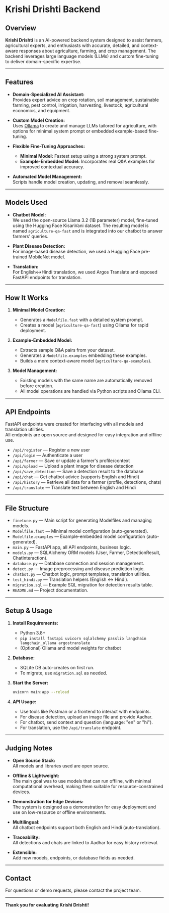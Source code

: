 # Krishi Drishti Backend

## Overview

**Krishi Drishti** is an AI-powered backend system designed to assist farmers, agricultural experts, and enthusiasts with accurate, detailed, and context-aware responses about agriculture, farming, and crop management. The backend leverages large language models (LLMs) and custom fine-tuning to deliver domain-specific expertise.

---

## Features

- **Domain-Specialized AI Assistant:**  
  Provides expert advice on crop rotation, soil management, sustainable farming, pest control, irrigation, harvesting, livestock, agricultural economics, and equipment.

- **Custom Model Creation:**  
  Uses [Ollama](https://ollama.com/) to create and manage LLMs tailored for agriculture, with options for minimal system prompt or embedded example-based fine-tuning.

- **Flexible Fine-Tuning Approaches:**  
  - **Minimal Model:** Fastest setup using a strong system prompt.
  - **Example-Embedded Model:** Incorporates real Q&A examples for improved contextual accuracy.

- **Automated Model Management:**  
  Scripts handle model creation, updating, and removal seamlessly.

---

## Models Used

- **Chatbot Model:**  
  We used the open-source Llama 3.2 (1B parameter) model, fine-tuned using the Hugging Face KisanVani dataset. The resulting model is named `agriculture-qa-fast` and is integrated into our chatbot to answer farmers' queries.

- **Plant Disease Detection:**  
  For image-based disease detection, we used a Hugging Face pre-trained MobileNet model.

- **Translation:**  
  For English↔Hindi translation, we used Argos Translate and exposed FastAPI endpoints for translation.

---

## How It Works

1. **Minimal Model Creation:**  
   - Generates a `Modelfile.fast` with a detailed system prompt.
   - Creates a model (`agriculture-qa-fast`) using Ollama for rapid deployment.

2. **Example-Embedded Model:**  
   - Extracts sample Q&A pairs from your dataset.
   - Generates a `Modelfile.examples` embedding these examples.
   - Builds a more context-aware model (`agriculture-qa-examples`).

3. **Model Management:**  
   - Existing models with the same name are automatically removed before creation.
   - All model operations are handled via Python scripts and Ollama CLI.

---

## API Endpoints

FastAPI endpoints were created for interfacing with all models and translation utilities.  
All endpoints are open source and designed for easy integration and offline use.

- `/api/register` — Register a new user
- `/api/login` — Authenticate a user
- `/api/farmer` — Save or update a farmer's profile/context
- `/api/upload` — Upload a plant image for disease detection
- `/api/save_detection` — Save a detection result to the database
- `/api/chat` — Get chatbot advice (supports English and Hindi)
- `/api/history` — Retrieve all data for a farmer (profile, detections, chats)
- `/api/translate` — Translate text between English and Hindi

---

## File Structure

- `finetune.py` — Main script for generating Modelfiles and managing models.
- `Modelfile.fast` — Minimal model configuration (auto-generated).
- `Modelfile.examples` — Example-embedded model configuration (auto-generated).
- `main.py` — FastAPI app, all API endpoints, business logic.
- `models.py` — SQLAlchemy ORM models (User, Farmer, DetectionResult, ChatInteraction).
- `database.py` — Database connection and session management.
- `detect.py` — Image preprocessing and disease prediction logic.
- `chatbot.py` — Chatbot logic, prompt templates, translation utilities.
- `test_hindi.py` — Translation helpers (English ↔ Hindi).
- `migration.sql` — Example SQL migration for detection results table.
- `README.md` — Project documentation.

---

## Setup & Usage

1. **Install Requirements:**
   - Python 3.8+
   - `pip install fastapi uvicorn sqlalchemy passlib langchain langchain_ollama argostranslate`
   - (Optional) Ollama and model weights for chatbot

2. **Database:**
   - SQLite DB auto-creates on first run.
   - To migrate, use `migration.sql` as needed.

3. **Start the Server:**
   ```bash
   uvicorn main:app --reload
   ```

4. **API Usage:**
   - Use tools like Postman or a frontend to interact with endpoints.
   - For disease detection, upload an image file and provide Aadhar.
   - For chatbot, send context and question (language: "en" or "hi").
   - For translation, use the `/api/translate` endpoint.

---

## Judging Notes

- **Open Source Stack:**  
  All models and libraries used are open source.

- **Offline & Lightweight:**  
  The main goal was to use models that can run offline, with minimal computational overhead, making them suitable for resource-constrained devices.

- **Demonstration for Edge Devices:**  
  The system is designed as a demonstration for easy deployment and use on low-resource or offline environments.

- **Multilingual:**  
  All chatbot endpoints support both English and Hindi (auto-translation).

- **Traceability:**  
  All detections and chats are linked to Aadhar for easy history retrieval.

- **Extensible:**  
  Add new models, endpoints, or database fields as needed.

---

## Contact

For questions or demo requests, please contact the project team.

---

**Thank you for evaluating Krishi Drishti!**